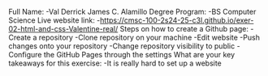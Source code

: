 Full Name:
-Val Derrick James C. Alamillo
Degree Program:
-BS Computer Science
Live website link:
-https://cmsc-100-2s24-25-c3l.github.io/exer-02-html-and-css-Valentine-real/
Steps on how to create a Github page:
-Create a repository
-Clone repository on your machine
-Edit website
-Push changes onto your repository
-Change repository visibility to public
-Configure the GitHub Pages through the settings
What are your key takeaways for this exercise:
-It is really hard to set up a website